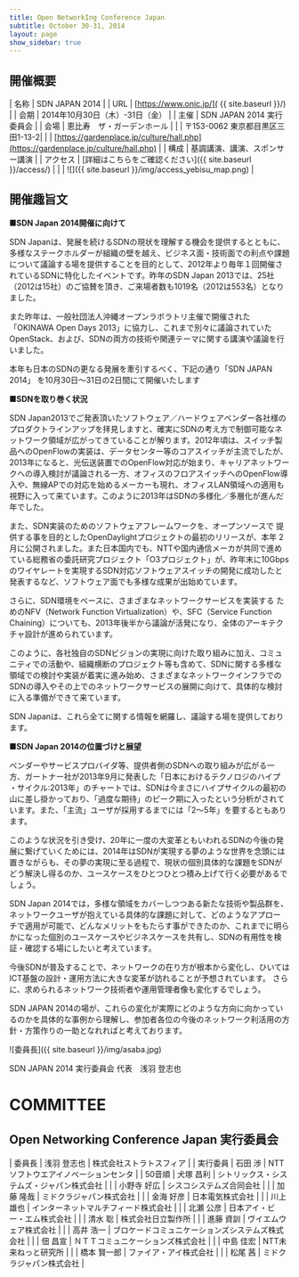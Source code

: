 ```yaml
---
title: Open NetworkIng Conference Japan
subtitle: October 30-31, 2014
layout: page
show_sidebar: true
---
```

## 開催概要

| 名称     | SDN JAPAN 2014 |
| URL      | [https://www.onic.jp/]( {{ site.baseurl }}/) |
| 会期     | 2014年10月30日（木）-31日（金） |
| 主催     | SDN JAPAN 2014 実行委員会 |
| 会場     | 恵比寿　ザ・ガーデンホール |
|          | 〒153-0062 東京都目黒区三田1-13-2|
|          | [https://gardenplace.jp/culture/hall.php](https://gardenplace.jp/culture/hall.php) |
| 構成     | 基調講演、講演、スポンサー講演 |
| アクセス | [詳細はこちらをご確認ください]({{ site.baseurl }}/access/) | 
|          | ![]({{ site.baseurl }}/img/access_yebisu_map.png) |

## 開催趣旨文
**■SDN Japan 2014開催に向けて**

SDN Japanは、発展を続けるSDNの現状を理解する機会を提供するとともに、多様なステークホルダーが組織の壁を越え、ビジネス面・技術面での利点や課題について議論する場を提供することを目的として、2012年より毎年１回開催されているSDNに特化したイベントです。昨年のSDN Japan 2013では、25社（2012は15社）のご協賛を頂き、ご来場者数も1019名（2012は553名）となりました。

また昨年は、一般社団法人沖縄オープンラボラトリ主催で開催された 「OKINAWA Open Days 2013」に協力し、これまで別々に議論されていた OpenStack、および、SDNの両方の技術や関連テーマに関する講演や議論を行いました。

本年も日本のSDNの更なる発展を牽引するべく、下記の通り「SDN JAPAN 2014」 を10月30日～31日の2日間にて開催いたします

**■SDNを取り巻く状況**

SDN Japan2013でご発表頂いたソフトウェア／ハードウェアベンダー各社様のプロダクトラインアップを拝見しますと、確実にSDNの考え方で制御可能なネットワーク領域が広がってきていることが解ります。2012年頃は、スイッチ製品へのOpenFlowの実装は、データセンター等のコアスイッチが主流でしたが、2013年になると、光伝送装置でのOpenFlow対応が始まり、キャリアネットワークへの導入検討が議論される一方、オフィスのフロアスイッチへのOpenFlow導入や、無線APでの対応を始めるメーカーも現れ、オフィスLAN領域への適用も視野に入って来ています。このように2013年はSDNの多様化／多層化が進んだ年でした。

また、SDN実装のためのソフトウェアフレームワークを、オープンソースで 提供する事を目的としたOpenDaylightプロジェクトの最初のリリースが、本年 2月に公開されました。また日本国内でも、NTTや国内通信メーカが共同で進め ている総務省の委託研究プロジェクト「O3プロジェクト」が、昨年末に10Gbps のワイヤレートを実現するSDN対応ソフトウェアスイッチの開発に成功したと 発表するなど、ソフトウェア面でも多様な成果が出始めています。

さらに、SDN環境をベースに、さまざまなネットワークサービスを実装する ためのNFV（Network Function Virtualization）や、SFC（Service Function Chaining）についても、2013年後半から議論が活発になり、全体のアーキテクチャ設計が進められています。

このように、各社独自のSDNビジョンの実現に向けた取り組みに加え、コミュ ニティでの活動や、組織横断のプロジェクト等も含めて、SDNに関する多様な 領域での検討や実装が着実に進み始め、さまざまなネットワークインフラでの SDNの導入やその上でのネットワークサービスの展開に向けて、具体的な検討 に入る準備ができて来ています。

SDN Japanは、これら全てに関する情報を網羅し、議論する場を提供しております。

**■SDN Japan 2014の位置づけと展望**

ベンダーやサービスプロバイダ等、提供者側のSDNへの取り組みが広がる一方、ガートナー社が2013年9月に発表した「日本におけるテクノロジのハイプ ・サイクル:2013年」のチャートでは、SDNは今まさにハイプサイクルの最初の山に差し掛かっており、「過度な期待」のピーク期に入ったという分析がされています。また、「主流」ユーザが採用するまでには「2～5年」を要するともあります。

このような状況を引き受け、20年に一度の大変革ともいわれるSDNの今後の発展に繋げていくためには、2014年はSDNが実現する夢のような世界を念頭には置きながらも、その夢の実現に至る過程で、現状の個別具体的な課題をSDNがどう解決し得るのか、ユースケースをひとつひとつ積み上げて行く必要があるでしょう。

SDN Japan 2014では，多様な領域をカバーしつつある新たな技術や製品群を、ネットワークユーザが抱えている具体的な課題に対して、どのようなアプロー チで適用が可能で、どんなメリットをもたらす事ができたのか、これまでに明らかになった個別のユースケースやビジネスケースを共有し、SDNの有用性を検証・確認する場にしたいと考えています。

今後SDNが普及することで、ネットワークの在り方が根本から変化し、ひいてはICT基盤の設計・運用方法に大きな変革が訪れることが予想されています。 さらに、求められるネットワーク技術者や運用管理者像も変化するでしょう。

SDN JAPAN 2014の場が、これらの変化が実際にどのような方向に向かっているのかを具体的な事例から理解し、参加者各位の今後のネットワーク利活用の方針・方策作りの一助となれればと考えております。

![委員長]({{ site.baseurl }}/img/asaba.jpg)

SDN JAPAN 2014 実行委員会
代表　浅羽 登志也

# COMMITTEE

## Open Networking Conference Japan 実行委員会

| 委員長   | 浅羽 登志也 | 株式会社ストラトスフィア |
| 実行委員 | 石田 渉 | NTTソフトウエアイノベーションセンタ |
| 50音順   | 犬塚 昌利 | シトリックス・システムズ・ジャパン株式会社 |
|          | 小野寺 好広 | シスコシステムズ合同会社 |
|          | 加藤 隆哉 | ミドクラジャパン株式会社 |
|          | 金海 好彦 | 日本電気株式会社 |
|          | 川上 雄也 | インターネットマルチフィード株式会社 |
|          | 北瀬 公彦 | 日本アイ・ビー・エム株式会社 |
|          | 清水 聡 | 株式会社日立製作所 |
|          | 進藤 資訓 | ヴイエムウェア株式会社 |
|          | 高井 浩一 | ブロケードコミュニケーションズシステムズ株式会社 |
|          | 佃 昌宣 | ＮＴＴコミュニケーションズ株式会社 |
|          | 中島 佳宏 | NTT未来ねっと研究所 |
|          | 橋本 賢一郎 | ファイア・アイ株式会社 |
|          | 松尾 茜 | ミドクラジャパン株式会社 |
